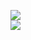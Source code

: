 [![](https://img.shields.io/badge/Made%20With-Github%20Spray-lightgrey.svg?style=for-the-badge&logo=github)](https://github.com/Annihil/github-spray#5507)  
[![](https://i.imgur.com/2DrTn0Z.gif)](https://github.com/Annihil/github-spray)